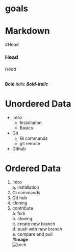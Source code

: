 # goals
# Markdown
#Head
### Head
###### Head
**Bold**
*italic*
***Bold-italic***
# **Unordered Data**
- Intro
   * Installation
   * Basics 
- Git
   * Gi commands
   * git remote
- Github
# **Ordered Data**
1. Intro   
  a. Installation
2. Gi commands
3. Git hub
4. cloning
5. contribute   
  a. fork     
  b. cloning      
  c. create new branch   
  d. push with new branch   
  e. compare and pull   
#**Image**   
![tech](https://www.google.com/imgres?imgurl=https%3A%2F%2Fg.foolcdn.com%2Feditorial%2Fimages%2F613344%2Fbitcoin-price-chart-cryptocurrency-ethereum-ripple-getty.jpg&imgrefurl=https%3A%2F%2Fwww.fool.com%2Finvesting%2F2021%2F02%2F17%2F3-cryptocurrencies-crushed-bitcoin-over-3-months%2F&tbnid=issJg4oDbI5kxM&vet=12ahUKEwi85Py8i_PuAhWt2XMBHaqQAMMQMygAegUIARDPAQ..i&docid=Bv8jMV4utGvOiM&w=2128&h=1409&q=bitcoin&ved=2ahUKEwi85Py8i_PuAhWt2XMBHaqQAMMQMygAegUIARDPAQ)
